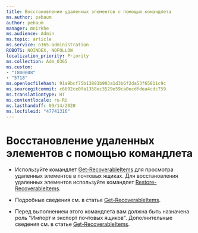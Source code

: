 ```yaml
---
title: Восстановление удаленных элементов с помощью командлета
ms.author: pebaum
author: pebaum
manager: mnirkhe
ms.audience: Admin
ms.topic: article
ms.service: o365-administration
ROBOTS: NOINDEX, NOFOLLOW
localization_priority: Priority
ms.collection: Adm_O365
ms.custom:
- "1800008"
- "5718"
ms.openlocfilehash: 91a9bcf75b13881b903a1d3b6f2da53f65811c9c
ms.sourcegitcommit: c6692ce0fa1358ec3529e59ca0ecdfdea4cdc759
ms.translationtype: HT
ms.contentlocale: ru-RU
ms.lasthandoff: 09/14/2020
ms.locfileid: "47741316"
---
```

# <a name="recover-deleted-items-with-cmdlet"></a>Восстановление удаленных элементов с помощью командлета

- Используйте командлет [Get-RecoverableItems](https://docs.microsoft.com/powershell/module/exchange/get-recoverableitems?view=exchange-ps) для просмотра удаленных элементов в почтовых ящиках. Для восстановления удаленных элементов используйте командлет [Restore-RecoverableItems](https://docs.microsoft.com/powershell/module/exchange/Restore-RecoverableItems?view=exchange-ps).

- Подробные сведения см. в статье [Get-RecoverableItems](https://docs.microsoft.com/powershell/module/exchange/get-recoverableitems?view=exchange-ps).

- Перед выполнением этого командлета вам должна быть назначена роль "Импорт и экспорт почтовых ящиков". Дополнительные сведения см. в статье [Get-RecoverableItems](https://docs.microsoft.com/powershell/module/exchange/get-recoverableitems?view=exchange-ps).
